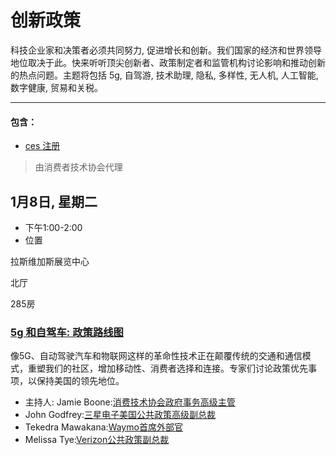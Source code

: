 # 创新政策
科技企业家和决策者必须共同努力, 促进增长和创新。我们国家的经济和世界领导地位取决于此。快来听听顶尖创新者、政策制定者和监管机构讨论影响和推动创新的热点问题。主题将包括 5g, 自驾游, 技术助理, 隐私, 多样性, 无人机, 人工智能, 数字健康, 贸易和关税。

----
#### 包含：
 * [ces 注册](https://www.ces.tech/Conference/Conference-Program.aspx)
 >由消费者技术协会代理
 ## 1月8日, 星期二
  * 下午1:00-2:00
  * 位置
  
  拉斯维加斯展览中心
  
  北厅
  
  285房
  ### [5g 和自驾车: 政策路线图](https://www.ces.tech/conference/Innovation-Policy/5G-and-SelfDriving-Vehicles-A-Policy-Roadmap.aspx)
  像5G、自动驾驶汽车和物联网这样的革命性技术正在颠覆传统的交通和通信模式，重塑我们的社区，增加移动性、消费者选择和连接。专家们讨论政策优先事项，以保持美国的领先地位。
  * 主持人:
  Jamie Boone:[消费技术协会政府事务高级主管](https://www.ces.tech/conference/speaker-directory/Jamie-Boone.aspx)
  * John Godfrey:[三星电子美国公共政策高级副总裁](https://www.ces.tech/conference/speaker-directory/John-Godfrey.aspx)
  * Tekedra Mawakana:[Waymo首席外部官](https://www.ces.tech/conference/speaker-directory/Tekedra-Mawakana.aspx)
  * Melissa Tye:[Verizon公共政策副总裁](https://www.ces.tech/conference/speaker-directory/Melissa-Tye.aspx)
